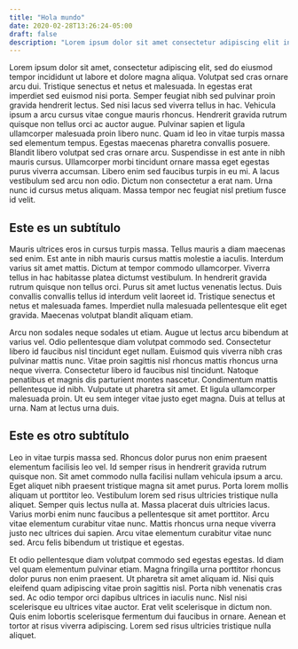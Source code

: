 ```yaml
---
title: "Hola mundo"
date: 2020-02-28T13:26:24-05:00
draft: false
description: "Lorem ipsum dolor sit amet consectetur adipiscing elit integer nibh, nec sollicitudin cubilia ultricies nullam per at. At rhoncus mus dapibus ad tristique convallis orci sagittis leo, nam commodo cubilia conubia penatibus nascetur posuere dis sem, libero etiam vel massa aenean eleifend phasellus auctor."
---
```


Lorem ipsum dolor sit amet, consectetur adipiscing elit, sed do eiusmod tempor incididunt ut labore et dolore magna aliqua. Volutpat sed cras ornare arcu dui. Tristique senectus et netus et malesuada. In egestas erat imperdiet sed euismod nisi porta. Semper feugiat nibh sed pulvinar proin gravida hendrerit lectus. Sed nisi lacus sed viverra tellus in hac. Vehicula ipsum a arcu cursus vitae congue mauris rhoncus. Hendrerit gravida rutrum quisque non tellus orci ac auctor augue. Pulvinar sapien et ligula ullamcorper malesuada proin libero nunc. Quam id leo in vitae turpis massa sed elementum tempus. Egestas maecenas pharetra convallis posuere. Blandit libero volutpat sed cras ornare arcu. Suspendisse in est ante in nibh mauris cursus. Ullamcorper morbi tincidunt ornare massa eget egestas purus viverra accumsan. Libero enim sed faucibus turpis in eu mi. A lacus vestibulum sed arcu non odio. Dictum non consectetur a erat nam. Urna nunc id cursus metus aliquam. Massa tempor nec feugiat nisl pretium fusce id velit.

## Este es un subtítulo
Mauris ultrices eros in cursus turpis massa. Tellus mauris a diam maecenas sed enim. Est ante in nibh mauris cursus mattis molestie a iaculis. Interdum varius sit amet mattis. Dictum at tempor commodo ullamcorper. Viverra tellus in hac habitasse platea dictumst vestibulum. In hendrerit gravida rutrum quisque non tellus orci. Purus sit amet luctus venenatis lectus. Duis convallis convallis tellus id interdum velit laoreet id. Tristique senectus et netus et malesuada fames. Imperdiet nulla malesuada pellentesque elit eget gravida. Maecenas volutpat blandit aliquam etiam.

Arcu non sodales neque sodales ut etiam. Augue ut lectus arcu bibendum at varius vel. Odio pellentesque diam volutpat commodo sed. Consectetur libero id faucibus nisl tincidunt eget nullam. Euismod quis viverra nibh cras pulvinar mattis nunc. Vitae proin sagittis nisl rhoncus mattis rhoncus urna neque viverra. Consectetur libero id faucibus nisl tincidunt. Natoque penatibus et magnis dis parturient montes nascetur. Condimentum mattis pellentesque id nibh. Vulputate ut pharetra sit amet. Et ligula ullamcorper malesuada proin. Ut eu sem integer vitae justo eget magna. Duis at tellus at urna. Nam at lectus urna duis.

## Este es otro subtítulo
Leo in vitae turpis massa sed. Rhoncus dolor purus non enim praesent elementum facilisis leo vel. Id semper risus in hendrerit gravida rutrum quisque non. Sit amet commodo nulla facilisi nullam vehicula ipsum a arcu. Eget aliquet nibh praesent tristique magna sit amet purus. Porta lorem mollis aliquam ut porttitor leo. Vestibulum lorem sed risus ultricies tristique nulla aliquet. Semper quis lectus nulla at. Massa placerat duis ultricies lacus. Varius morbi enim nunc faucibus a pellentesque sit amet porttitor. Arcu vitae elementum curabitur vitae nunc. Mattis rhoncus urna neque viverra justo nec ultrices dui sapien. Arcu vitae elementum curabitur vitae nunc sed. Arcu felis bibendum ut tristique et egestas.

Et odio pellentesque diam volutpat commodo sed egestas egestas. Id diam vel quam elementum pulvinar etiam. Magna fringilla urna porttitor rhoncus dolor purus non enim praesent. Ut pharetra sit amet aliquam id. Nisi quis eleifend quam adipiscing vitae proin sagittis nisl. Porta nibh venenatis cras sed. Ac odio tempor orci dapibus ultrices in iaculis nunc. Nisl nisi scelerisque eu ultrices vitae auctor. Erat velit scelerisque in dictum non. Quis enim lobortis scelerisque fermentum dui faucibus in ornare. Aenean et tortor at risus viverra adipiscing. Lorem sed risus ultricies tristique nulla aliquet.
